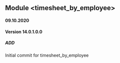## Module <timesheet_by_employee>

#### 09.10.2020
#### Version 14.0.1.0.0
##### ADD
Initial commit for timesheet_by_employee